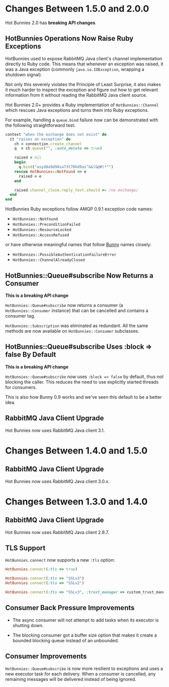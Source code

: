 # Changes Between 1.5.0 and 2.0.0

Hot Bunnies 2.0 has **breaking API changes**.

## HotBunnies Operations Now Raise Ruby Exceptions

HotBunnies used to expose RabbitMQ Java client's channel implementation
directly to Ruby code. This means that whenever an exception was raised,
it was a Java exception (commonly `java.io.IOException`, wrapping a shutdown
signal).

Not only this severely violates the Principle of Least Surprise, it also
makes it much harder to inspect the exception and figure out how to get
relevant information from it without reading the RabbitMQ Java client
source.

Hot Bunnies 2.0+ provides a Ruby implementation of `HotBunnies::Channel`
which rescues Java exceptions and turns them into Ruby
exceptions.

For example, handling a `queue.bind` failure now can be demonstrated
with the following straightforward test:

``` ruby
context "when the exchange does not exist" do
  it "raises an exception" do
    ch = connection.create_channel
    q  = ch.queue("", :auto_delete => true)

    raised = nil
    begin
      q.bind("asyd8a9d98sa73t78hd9as^&&(&@#(*^")
    rescue HotBunnies::NotFound => e
      raised = e
    end

    raised.channel_close.reply_text.should =~ /no exchange/
  end
end
```

HotBunnies Ruby exceptions follow AMQP 0.9.1 exception code names:

 * `HotBunnies::NotFound`
 * `HotBunnies::PreconditionFailed`
 * `HotBunnies::ResourceLocked`
 * `HotBunnies::AccessRefused`

or have otherwise meaningful names that follow [Bunny](http://rubybunny.info) names closely:

 * `HotBunnies::PossibleAuthenticationFailureError`
 * `HotBunnies::ChannelAlreadyClosed`


## HotBunnies::Queue#subscribe Now Returns a Consumer

**This is a breaking API change**

`HotBunnies::Queue#subscribe` now returns a consumer (a `HotBunnies::Consumer` instance)
that can be cancelled and contains a consumer tag.

`HotBunnies::Subscription` was eliminated as redundant. All the same methods are
now available on `HotBunnies::Consumer` subclasses.


## HotBunnies::Queue#subscribe Uses :block => false By Default

**This is a breaking API change**

`HotBunnies::Queue#subscribe` now uses `:block => false` by default, thus
not blocking the caller. This reduces the need to use explicitly
started threads for consumers.

This is also how Bunny 0.9 works and we've seen this default to be
a better idea.


## RabbitMQ Java Client Upgrade

Hot Bunnies now uses RabbitMQ Java client 3.1.



# Changes Between 1.4.0 and 1.5.0

## RabbitMQ Java Client Upgrade

Hot Bunnies now uses RabbitMQ Java client 3.0.x.



# Changes Between 1.3.0 and 1.4.0

## RabbitMQ Java Client Upgrade

Hot Bunnies now uses RabbitMQ Java client 2.8.7.


## TLS Support

`HotBunnies.connect` now supports a new `:tls` option:

``` ruby
HotBunnies.connect(:tls => true)

HotBunnies.connect(:tls => "SSLv3")
HotBunnies.connect(:tls => "SSLv2")

HotBunnies.connect(:tls => "SSLv3", :trust_manager => custom_trust_manager)
```


## Consumer Back Pressure Improvements

  * The async consumer will not attempt to add tasks when its executor is shutting down.

  * The blocking consumer got a buffer size option that makes it create a bounded blocking queue instead of an unbounded.


## Consumer Improvements

`HotBunnies::Queue#subscribe` is now more resilient to exceptions and uses a new
executor task for each delivery. When a consumer is cancelled, any remaining messages
will be delivered instead of being ignored.
